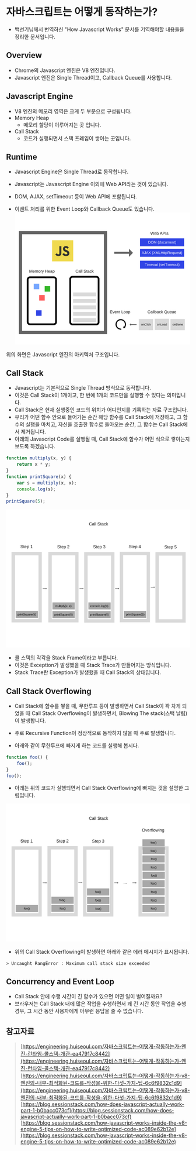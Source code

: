 # 자바스크립트는 어떻게 동작하는가?

* 백선기님께서 번역하신 "How Javascript Works" 문서를 기역해야할 내용들을 정리한 문서입니다.



## Overview

* Chrome의 Javascript 엔진은 V8 엔진입니다.
* Javascript 엔진은 Single Thread이고, Callback Queue를 사용합니다.



## Javascript Engine

* V8 엔진의 메모리 영역은 크게 두 부분으로 구성됩니다.
* Memory Heap
  * 메모리 할당이 이루어지는 곳 입니다.
* Call Stack
  * 코드가 실행되면서 스택 프레임이 쌓이는 곳입니다.



## Runtime

* Javascript Engine은 Single Thread로 동작합니다.
* Javascript는 Javascript Engine 이외에 Web API라는 것이 있습니다.
* DOM, AJAX, setTimeout 등이 Web API에 포함됩니다.

* 이벤트 처리를 위한 Event Loop와 Callback Queue도 있습니다.
![](blog/IT/Javascript_CSS_HTML/How_Javascript_Works.resouces/image1.png)


위의 화면은  Javascript 엔진의 아키텍처 구조입니다.



## Call Stack

* Javascript는 기본적으로 Single Thread 방식으로 동작합니다.
* 이것은 Call Stack이 1개이고, 한 번에 1개의 코드만을 실행할 수 있다는 의미입니다.
* Call Stack은 현재 실행중인 코드의 위치가 어디인지를 기록하는 자료 구조입니다.
* 우리가 어떤 함수 안으로 들어가는 순간 해당 함수를 Call Stack에 저장하고, 그 함수의 실행을 마치고, 자신을 호출한 함수로 돌아오는 순간, 그 함수는 Call Stack에서 제거됩니다.
* 아래의 Javascript Code를 실행될 때, Call Stack에 함수가 어떤 식으로 쌓이는지 보도록 하겠습니다.

```javascript
function multiply(x, y) {
    return x * y;
}
function printSquare(x) {
    var s = multiply(x, x);
    console.log(s);
}
printSquare(5);
```

![](blog/IT/Javascript_CSS_HTML/How_Javascript_Works.resouces/image2.png)

* 콜 스택의 각각을 Stack Frame이라고 부릅니다.
* 이것은 Exception가 발생했을 때 Stack Trace가 만들어지는 방식입니다.
* Stack Trace란 Exception가 발생했을 때 Call Stack의 상태입니다.



## Call Stack Overflowing

* Call Stack에 함수를 쌓을 때, 무한루프 등이 발생하면서 Call Stack이 꽉 차게 되었을 때 Call Stack Overflowing이 발생하면서, Blowing The stack(스택 날림)이 발생합니다. 
* 주로 Recursive Function이 정상적으로 동작하지 않을 때 주로 발생합니다.

* 아래와 같이 무한루프에 빠지게 하는 코드를 실행해 봅시다.

```javascript
function foo() {
    foo();
}
foo();
```

* 아래는 위의 코드가 실행되면서 Call Stack Overflowing에 빠지는 것을 설명한 그림입니다.

![](blog/IT/Javascript_CSS_HTML/How_Javascript_Works.resouces/image3.png)

* 위의 Call Stack Overflowing이 발생하면 아래와 같은 에러 메시지가 표시됩니다.

```javasript
> Uncaught RangError : Maximum call stack size exceeded
```



## Concurrency and Event Loop

* Call Stack 안에 수행 시간이 긴 함수가 있으면 어떤 일이 벌어질까요?
* 브라우저는 Call Stack 내에 많은 작업을 수행하면서 꽤 긴 시간 동안 작업을 수행 경우, 그 시간 동안 사용자에게 아무런 응답을 줄 수 없습니다.

  





## 참고자료

> [https://engineering.huiseoul.com/자바스크립트는-어떻게-작동하는가-엔진-런타임-콜스택-개관-ea47917c8442](https://engineering.huiseoul.com/자바스크립트는-어떻게-작동하는가-엔진-런타임-콜스택-개관-ea47917c8442)
> [https://engineering.huiseoul.com/자바스크립트는-어떻게-작동하는가-v8-엔진의-내부-최적화된-코드를-작성을-위한-다섯-가지-팁-6c6f9832c1d9](https://engineering.huiseoul.com/자바스크립트는-어떻게-작동하는가-v8-엔진의-내부-최적화된-코드를-작성을-위한-다섯-가지-팁-6c6f9832c1d9)
> [https://blog.sessionstack.com/how-does-javascript-actually-work-part-1-b0bacc073cf](https://blog.sessionstack.com/how-does-javascript-actually-work-part-1-b0bacc073cf)
> [https://blog.sessionstack.com/how-javascript-works-inside-the-v8-engine-5-tips-on-how-to-write-optimized-code-ac089e62b12e](https://blog.sessionstack.com/how-javascript-works-inside-the-v8-engine-5-tips-on-how-to-write-optimized-code-ac089e62b12e)

